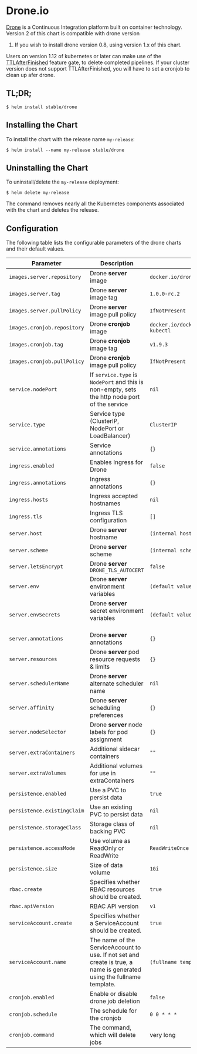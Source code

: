 # Drone.io

[Drone](http://docs.drone.io/) is a Continuous Integration platform built on
container technology. Version 2 of this chart is compatible with drone version
1. If you wish to install drone version 0.8, using version 1.x of this chart.

Users on version 1.12 of kubernetes or later can make use of the
[TTLAfterFinished](https://kubernetes.io/docs/concepts/workloads/controllers/ttlafterfinished/) feature gate, to delete completed pipelines. If your cluster version does not support TTLAfterFinished, you will have to set a cronjob to clean up afer drone.

## TL;DR;

```console
$ helm install stable/drone
```

## Installing the Chart

To install the chart with the release name `my-release`:

```console
$ helm install --name my-release stable/drone
```

## Uninstalling the Chart

To uninstall/delete the `my-release` deployment:

```console
$ helm delete my-release
```

The command removes nearly all the Kubernetes components associated with the
chart and deletes the release.

## Configuration

The following table lists the configurable parameters of the drone charts and their default values.

| Parameter                   | Description                                                                                   | Default                     |
|-----------------------------|-----------------------------------------------------------------------------------------------|-----------------------------|
| `images.server.repository`  | Drone **server** image                                                                        | `docker.io/drone/drone`     |
| `images.server.tag`         | Drone **server** image tag                                                                    | `1.0.0-rc.2`                |
| `images.server.pullPolicy`  | Drone **server** image pull policy                                                            | `IfNotPresent`              |
| `images.cronjob.repository` | Drone **cronjob** image                                                                       | `docker.io/docker.io/lachlanevenson/k8s-kubectl` |
| `images.cronjob.tag`        | Drone **cronjob** image tag                                                                   | `v1.9.3`                    |
| `images.cronjob.pullPolicy` | Drone **cronjob** image pull policy                                                           | `IfNotPresent`              |
| `service.nodePort`          | If `service.type` is `NodePort` and this is non-empty, sets the http node port of the service | `nil`                       |
| `service.type`              | Service type (ClusterIP, NodePort or LoadBalancer)                                            | `ClusterIP`                 |
| `service.annotations`       | Service annotations                                                                           | `{}`                        |
| `ingress.enabled`           | Enables Ingress for Drone                                                                     | `false`                     |
| `ingress.annotations`       | Ingress annotations                                                                           | `{}`                        |
| `ingress.hosts`             | Ingress accepted hostnames                                                                    | `nil`                       |
| `ingress.tls`               | Ingress TLS configuration                                                                     | `[]`                        |
| `server.host`               | Drone **server** hostname                                                                     | `(internal hostname)`       |
| `server.scheme`             | Drone **server** scheme                                                                       | `(internal scheme)`         |
| `server.letsEncrypt`        | Drone **server** `DRONE_TLS_AUTOCERT`                                                         | `false`                     |
| `server.env`                | Drone **server** environment variables                                                        | `(default values)`          |
| `server.envSecrets`         | Drone **server** secret environment variables                                                 | `(default values)`          |
| `server.annotations`        | Drone **server** annotations                                                                  | `{}`                        |
| `server.resources`          | Drone **server** pod resource requests & limits                                               | `{}`                        |
| `server.schedulerName`      | Drone **server** alternate scheduler name                                                     | `nil`                       |
| `server.affinity`           | Drone **server** scheduling preferences                                                       | `{}`                        |
| `server.nodeSelector`       | Drone **server** node labels for pod assignment                                               | `{}`                        |
| `server.extraContainers`    | Additional sidecar containers                                                                 | `""`                        |
| `server.extraVolumes`       | Additional volumes for use in extraContainers                                                 | `""`                        |
| `persistence.enabled`       | Use a PVC to persist data                                                                     | `true`                      |
| `persistence.existingClaim` | Use an existing PVC to persist data                                                           | `nil`                       |
| `persistence.storageClass`  | Storage class of backing PVC                                                                  | `nil`                       |
| `persistence.accessMode`    | Use volume as ReadOnly or ReadWrite                                                           | `ReadWriteOnce`             |
| `persistence.size`          | Size of data volume                                                                           | `1Gi`                       |
| `rbac.create`               | Specifies whether RBAC resources should be created.                                           | `true`                      |
| `rbac.apiVersion`           | RBAC API version                                                                              | `v1`                        |
| `serviceAccount.create`     | Specifies whether a ServiceAccount should be created.                                         | `true`                      |
| `serviceAccount.name`       | The name of the ServiceAccount to use. If not set and create is true, a name is generated using the fullname template. | `(fullname template)` |
| `cronjob.enabled`           | Enable or disable drone job deletion                                                          | `false`                     |
| `cronjob.schedule`          | The schedule for the cronjob                                                                  | `0 0 * * *`                 |
| `cronjob.command`           | The command, which will delete jobs                                                           | very long                   |
